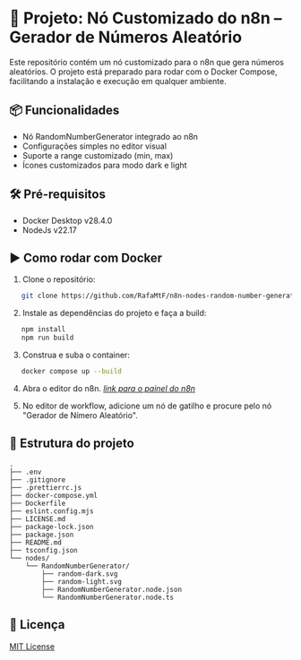 # 🚀 Projeto: Nó Customizado do n8n – Gerador de Números Aleatório

Este repositório contém um nó customizado para o n8n que gera números aleatórios. O projeto está preparado para rodar com o Docker Compose, facilitando a instalação e execução em qualquer ambiente.

## 📦 Funcionalidades

- Nó RandomNumberGenerator integrado ao n8n
- Configurações simples no editor visual
- Suporte a range customizado (min, max)
- Ícones customizados para modo dark e light

## 🛠️ Pré-requisitos

- Docker Desktop v28.4.0
- NodeJs v22.17

## ▶️ Como rodar com Docker

1. Clone o repositório:

```bash
   git clone https://github.com/RafaMtF/n8n-nodes-random-number-generato && cd seu-repo
```

2. Instale as dependências do projeto e faça a build:
```bash
   npm install
   npm run build
```

3. Construa e suba o container:
```bash
   docker compose up --build
```

4. Abra o editor do n8n. *[link para o painel do n8n](http://localhost:5678)*

5. No editor de workflow, adicione um nó de gatilho e procure pelo nó "Gerador de Nímero Aleatório".

## 📂 Estrutura do projeto

```
.
├── .env
├── .gitignore
├── .prettierrc.js
├── docker-compose.yml
├── Dockerfile
├── eslint.config.mjs
├── LICENSE.md
├── package-lock.json
├── package.json
├── README.md
├── tsconfig.json
└── nodes/
    └── RandomNumberGenerator/
        ├── random-dark.svg
        ├── random-light.svg
        ├── RandomNumberGenerator.node.json
        └── RandomNumberGenerator.node.ts
```

## 📜 Licença

[MIT License](./LICENSE.md)
